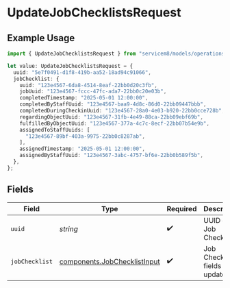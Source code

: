 # UpdateJobChecklistsRequest

## Example Usage

```typescript
import { UpdateJobChecklistsRequest } from "servicem8/models/operations";

let value: UpdateJobChecklistsRequest = {
  uuid: "5e7f0491-d1f8-419b-aa52-18ad94c91066",
  jobChecklist: {
    uuid: "123e4567-6da8-4514-8eaf-22bb0d20c3fb",
    jobUuid: "123e4567-fccc-47fc-ada7-22bb0c20e03b",
    completedTimestamp: "2025-05-01 12:00:00",
    completedByStaffUuid: "123e4567-baa9-4d8c-86d0-22bb09447bbb",
    completedDuringCheckinUuid: "123e4567-28a0-4e03-b920-22bb0cce728b",
    regardingObjectUuid: "123e4567-31fb-4e49-88ca-22bb09ebf69b",
    fulfilledByObjectUuid: "123e4567-377a-4c7c-8ecf-22bb07b54e9b",
    assignedToStaffUuids: [
      "123e4567-89bf-403a-9975-22bb0c8287ab",
    ],
    assignedTimestamp: "2025-05-01 12:00:00",
    assignedByStaffUuid: "123e4567-3abc-4757-bf6e-22bb0b589f5b",
  },
};
```

## Fields

| Field                                                                        | Type                                                                         | Required                                                                     | Description                                                                  |
| ---------------------------------------------------------------------------- | ---------------------------------------------------------------------------- | ---------------------------------------------------------------------------- | ---------------------------------------------------------------------------- |
| `uuid`                                                                       | *string*                                                                     | :heavy_check_mark:                                                           | UUID of the Job Checklist                                                    |
| `jobChecklist`                                                               | [components.JobChecklistInput](../../models/components/jobchecklistinput.md) | :heavy_check_mark:                                                           | Job Checklist fields to update                                               |